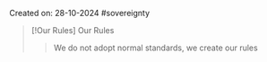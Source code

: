Created on: 28-10-2024
#sovereignty 

> [!Our Rules] Our Rules
> > We do not adopt normal standards, we create our rules
